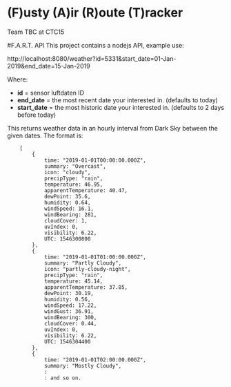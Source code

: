 # (F)usty (A)ir (R)oute (T)racker
Team TBC at CTC15 

#F.A.R.T. API
This project contains a nodejs API, example use:

http://localhost:8080/weather?id=5331&start_date=01-Jan-2019&end_date=15-Jan-2019

Where:

* **id** = sensor luftdaten ID
* **end_date** = the most recent date your interested in. (defaults to today)
* **start_date** = the most historic date your interested in. (defaults to 2 days before today)

This returns weather data in an hourly interval from Dark Sky between the given dates. The format is:

        [
            {
                time: "2019-01-01T00:00:00.000Z",
                summary: "Overcast",
                icon: "cloudy",
                precipType: "rain",
                temperature: 46.95,
                apparentTemperature: 40.47,
                dewPoint: 35.6,
                humidity: 0.64,
                windSpeed: 16.1,
                windBearing: 281,
                cloudCover: 1,
                uvIndex: 0,
                visibility: 6.22,
                UTC: 1546300800
            },
            {
                time: "2019-01-01T01:00:00.000Z",
                summary: "Partly Cloudy",
                icon: "partly-cloudy-night",
                precipType: "rain",
                temperature: 45.14,
                apparentTemperature: 37.85,
                dewPoint: 30.19,
                humidity: 0.56,
                windSpeed: 17.22,
                windGust: 36.91,
                windBearing: 300,
                cloudCover: 0.44,
                uvIndex: 0,
                visibility: 6.22,
                UTC: 1546304400
            },
            {
                time: "2019-01-01T02:00:00.000Z",
                summary: "Mostly Cloudy",
                :
                : and so on.
